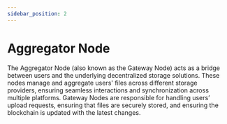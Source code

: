 ```yaml
---
sidebar_position: 2
---
```


# Aggregator Node

The Aggregator Node (also known as the Gateway Node) acts as a bridge between users and the underlying decentralized storage solutions. These nodes manage and aggregate users' files across different storage providers, ensuring seamless interactions and synchronization across multiple platforms. Gateway Nodes are responsible for handling users’ upload requests, ensuring that files are securely stored, and ensuring the blockchain is updated with the latest changes.
